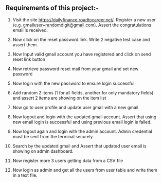  ## Requirements of this project:- 

1. Visit the site https://dailyfinance.roadtocareer.net/. Register a new user (e.g. gmailuser+randomdigit@gmail.com). Assert the congratulations email is received.

2. Now click on the reset password link. Write 2 negative test case and assert them.

3. Now Input valid gmail account you have registered and click on send reset link button

4. Now retrieve password reset mail from your gmail and set new password

5. Now login with the new password to ensure login successful

6. Add random 2 items (1 for all fields, another for only mandatory fields) and assert 2 items are showing on the item list

7. Now go to user profile and update user gmail with a new gmail

8. Now logout and login with the updated gmail account. Assert that using new email login is successful and using previous email login is failed.

9. Now logout again and login with the admin account. Admin credential must be sent from the terminal securely.

10. Search by the updated gmail and Assert that updated user email is showing on admin dashboard.

11. Now register more 3 users getting data from a CSV file

12. Now login as admin and get all the users from user table and write them in a text file.
